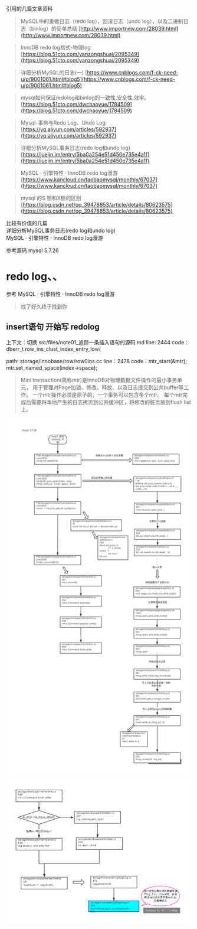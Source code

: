 

引用的几篇文章资料 

> MySQL中的重做日志（redo log），回滚日志（undo log），以及二进制日志（binlog）的简单总结
[http://www.importnew.com/28039.html](http://www.importnew.com/28039.html)

>InnoDB redo log格式-物理log
[https://blog.51cto.com/yanzongshuai/2095349](https://blog.51cto.com/yanzongshuai/2095349)

>详细分析MySQL的日志(一)
[https://www.cnblogs.com/f-ck-need-u/p/9001061.html#blog5](https://www.cnblogs.com/f-ck-need-u/p/9001061.html#blog5)

>mysql如何保证redolog和binlog的一致性,安全性,效率。
[https://blog.51cto.com/dwchaoyue/1784509](https://blog.51cto.com/dwchaoyue/1784509)

>Mysql-事务与Redo Log、Undo Log
[https://yq.aliyun.com/articles/592937](https://yq.aliyun.com/articles/592937)

>详细分析MySQL事务日志(redo log和undo log)    
[https://juejin.im/entry/5ba0a254e51d450e735e4a1f](https://juejin.im/entry/5ba0a254e51d450e735e4a1f)

>MySQL · 引擎特性 · InnoDB redo log漫游
[https://www.kancloud.cn/taobaomysql/monthly/67037](https://www.kancloud.cn/taobaomysql/monthly/67037)


>mysql 的S 锁和X锁的区别
[https://blog.csdn.net/qq_39478853/article/details/80623575](https://blog.csdn.net/qq_39478853/article/details/80623575)

比较有价值的几篇  
详细分析MySQL事务日志(redo log和undo log)    
MySQL · 引擎特性 · InnoDB redo log漫游    


参考源码 mysql 5.7.26  

# redo log、、
参考
MySQL · 引擎特性 · InnoDB redo log漫游    


> 找了好久终于找到你  

## insert语句 开始写 redolog 

上下文：切换
src/files/note01_追踪一条插入语句的源码.md
line: 2444
code：dberr_t row_ins_clust_index_entry_low(

path: storage/innobase/row/row0ins.cc
line：2478
code：mtr_start(&mtr);
      mtr.set_named_space(index->space); 
      
> Mini transaction(简称mtr)是InnoDB对物理数据文件操作的最小事务单元，
用于管理对Page加锁、修改、释放、以及日志提交到公共buffer等工作。
一个mtr操作必须是原子的，一个事务可以包含多个mtr。
每个mtr完成后需要将本地产生的日志拷贝到公共缓冲区，将修改的脏页放到flush list上。      




![](./img/0203-01.png)


![](./img/0203-02.jpg)



















































































